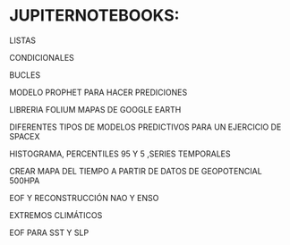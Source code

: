 #  JUPITERNOTEBOOKS:

LISTAS

CONDICIONALES

BUCLES

MODELO PROPHET  PARA HACER PREDICIONES

LIBRERIA FOLIUM MAPAS  DE GOOGLE EARTH

DIFERENTES TIPOS DE MODELOS PREDICTIVOS  PARA UN EJERCICIO DE SPACEX

HISTOGRAMA, PERCENTILES 95 Y 5 ,SERIES TEMPORALES

CREAR MAPA DEL TIEMPO A PARTIR DE DATOS DE GEOPOTENCIAL 500HPA

EOF  Y RECONSTRUCCIÓN NAO Y ENSO

EXTREMOS CLIMÁTICOS

EOF PARA SST Y SLP


